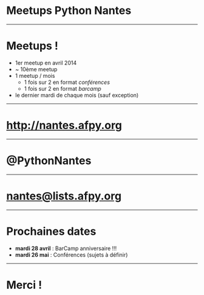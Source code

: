 # Meetups Python Nantes

---------------------------------------------------------

# Meetups !

* 1er meetup en avril 2014
* ~ 10ème meetup
* 1 meetup / mois
    * 1 fois sur 2 en format *conférences*
    * 1 fois sur 2 en format *barcamp*
* le dernier mardi de chaque mois (sauf exception)

---------------------------------------------------------

# http://nantes.afpy.org

---------------------------------------------------------

# @PythonNantes

---------------------------------------------------------

# nantes@lists.afpy.org

---------------------------------------------------------

# Prochaines dates

* **mardi 28 avril** : BarCamp anniversaire !!!
* **mardi 26 mai** : Conférences (sujets à définir)

---------------------------------------------------------

# Merci !
